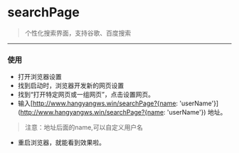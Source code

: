 # searchPage

> 个性化搜索界面，支持谷歌、百度搜索

---

### 使用

- 打开浏览器设置
- 找到启动时，浏览器开发新的网页设置
- 找到“打开特定网页或一组网页”，点击设置网页。
- 输入[http://www.hangyangws.win/searchPage?{name: 'userName'}](http://www.hangyangws.win/searchPage?{name: 'userName'}) 地址。

> 注意：地址后面的name,可以自定义用户名

- 重启浏览器，就能看到效果啦。

